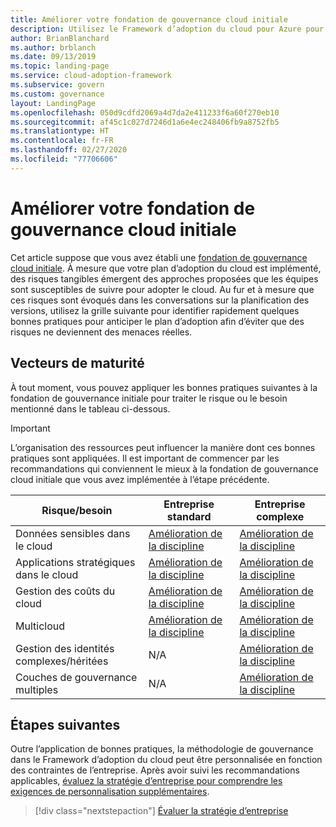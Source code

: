 ```yaml
---
title: Améliorer votre fondation de gouvernance cloud initiale
description: Utilisez le Framework d’adoption du cloud pour Azure pour savoir comment améliorer progressivement la fondation de votre gouvernance cloud initiale.
author: BrianBlanchard
ms.author: brblanch
ms.date: 09/13/2019
ms.topic: landing-page
ms.service: cloud-adoption-framework
ms.subservice: govern
ms.custom: governance
layout: LandingPage
ms.openlocfilehash: 050d9cdfd2069a4d7da2e411233f6a60f270eb10
ms.sourcegitcommit: af45c1c027d7246d1a6e4ec248406fb9a8752fb5
ms.translationtype: HT
ms.contentlocale: fr-FR
ms.lasthandoff: 02/27/2020
ms.locfileid: "77706606"
---
```

# <a name="improve-your-initial-cloud-governance-foundation"></a>Améliorer votre fondation de gouvernance cloud initiale

Cet article suppose que vous avez établi une [fondation de gouvernance cloud initiale](./initial-foundation.md). À mesure que votre plan d’adoption du cloud est implémenté, des risques tangibles émergent des approches proposées que les équipes sont susceptibles de suivre pour adopter le cloud. Au fur et à mesure que ces risques sont évoqués dans les conversations sur la planification des versions, utilisez la grille suivante pour identifier rapidement quelques bonnes pratiques pour anticiper le plan d’adoption afin d’éviter que des risques ne deviennent des menaces réelles.

## <a name="maturity-vectors"></a>Vecteurs de maturité

À tout moment, vous pouvez appliquer les bonnes pratiques suivantes à la fondation de gouvernance initiale pour traiter le risque ou le besoin mentionné dans le tableau ci-dessous.

> [!IMPORTANT]
> L’organisation des ressources peut influencer la manière dont ces bonnes pratiques sont appliquées. Il est important de commencer par les recommandations qui conviennent le mieux à la fondation de gouvernance cloud initiale que vous avez implémentée à l’étape précédente.

|Risque/besoin | Entreprise standard | Entreprise complexe |
|---|---|---|
|Données sensibles dans le cloud|[Amélioration de la discipline](./guides/standard/security-baseline-improvement.md)|[Amélioration de la discipline](./guides/complex/security-baseline-improvement.md)|
|Applications stratégiques dans le cloud|[Amélioration de la discipline](./guides/standard/resource-consistency-improvement.md)|[Amélioration de la discipline](./guides/complex/resource-consistency-improvement.md)|
|Gestion des coûts du cloud|[Amélioration de la discipline](./guides/standard/cost-management-improvement.md)|[Amélioration de la discipline](./guides/complex/cost-management-improvement.md)|
|Multicloud|[Amélioration de la discipline](./guides/standard/multicloud-improvement.md)|[Amélioration de la discipline](./guides/complex/multicloud-improvement.md)|
|Gestion des identités complexes/héritées|N/A|[Amélioration de la discipline](./guides/complex/identity-baseline-improvement.md)|
|Couches de gouvernance multiples|N/A|[Amélioration de la discipline](./guides/complex/multiple-layers-of-governance.md)|

## <a name="next-steps"></a>Étapes suivantes

Outre l’application de bonnes pratiques, la méthodologie de gouvernance dans le Framework d’adoption du cloud peut être personnalisée en fonction des contraintes de l’entreprise. Après avoir suivi les recommandations applicables, [évaluez la stratégie d’entreprise pour comprendre les exigences de personnalisation supplémentaires](./corporate-policy.md).

> [!div class="nextstepaction"]
> [Évaluer la stratégie d’entreprise](./corporate-policy.md)
